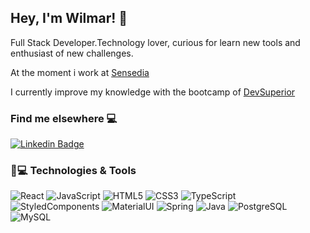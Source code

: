 ## Hey, I'm Wilmar! 👋

Full Stack Developer.Technology lover, curious for learn new tools and enthusiast of new challenges.

At the moment i work at [Sensedia](https://br.sensedia.com/)

I currently improve my knowledge with the bootcamp of [DevSuperior](https://devsuperior.com.br)

### Find me elsewhere 💻

[![Linkedin Badge](https://img.shields.io/badge/-LinkedIn-blue?style=flat-square&logo=Linkedin&logoColor=white&link=https://www.linkedin.com/in/wilmarfreitasoliveirafilho/)](https://www.linkedin.com/in/wilmarfreitasoliveirafilho/)

### 🚀💻 Technologies & Tools

![React](https://img.shields.io/badge/-React-black?style=flat-square&logo=react)
![JavaScript](https://img.shields.io/badge/-JavaScript-black?style=flat-square&logo=javascript)
![HTML5](https://img.shields.io/badge/-HTML5-E34F26?style=flat-square&logo=html5&logoColor=white)
![CSS3](https://img.shields.io/badge/-CSS3-1572B6?style=flat-square&logo=css3)
![TypeScript](https://img.shields.io/badge/-TypeScript-007ACC?style=flat-square&logo=typescript)
![StyledComponents](https://img.shields.io/badge/-StyledComponents-black?style=flat-square&logo=styled-components)
![MaterialUI](https://img.shields.io/badge/-MaterialUI-black?style=flat-square&logo=material-ui)
![Spring](https://img.shields.io/badge/-Spring-green?style=flat-square&logo=spring)
![Java](https://img.shields.io/badge/-Java-red?style=flat-square&logo=java)
![PostgreSQL](https://img.shields.io/badge/-PostgreSQL-336791?style=flat-square&logo=postgresql)
![MySQL](https://img.shields.io/badge/-MySQL-black?style=flat-square&logo=mysql)


